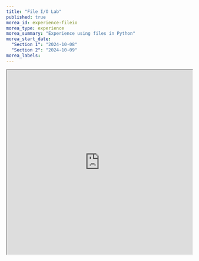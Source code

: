 ```yaml
---
title: "File I/O Lab"
published: true
morea_id: experience-fileio
morea_type: experience
morea_summary: "Experience using files in Python"
morea_start_date: 
  "Section 1": "2024-10-08"
  "Section 2": "2024-10-09"
morea_labels:
---
```


<iframe style="width: 100%; height: 500px;" src="https://docs.google.com/document/d/1WjqAQQ6X8piNFI6tVQmKwod0oBTg6wDE/edit?usp=sharing&ouid=111266444389082827702&rtpof=true&sd=true">

## Submission Instructions
By the due date specified, create a Lab.FileIO folder in your ITM352 GitHub repository and submit a link and lab answers to this in the Laulima assignment. Make sure the TA and instructor are collaborators on your private repo so they can access it. 
